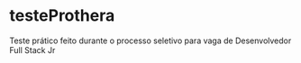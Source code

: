 # testeProthera
Teste prático feito durante o processo seletivo para vaga de Desenvolvedor Full Stack Jr
